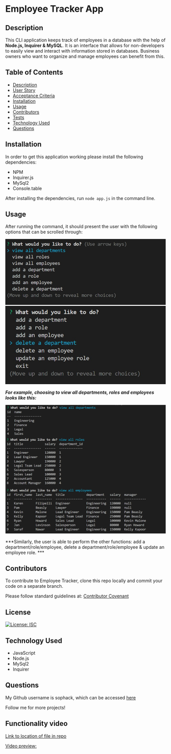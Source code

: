# **Employee Tracker App**

## **Description**
This CLI application keeps track of employees in a database with the help of **Node.js, Inquirer & MySQL**. It is an interface that allows for non-developers to easily view and interact with information stored in databases. Business owners who want to organize and manage employees can benefit from this. 

## **Table of Contents**
- [Description](#description)
- [User Story](#user-story)
- [Acceptance Criteria](#acceptance-criteria)
- [Installation](#installation)
- [Usage](#usage)
- [Contributors](#contributors)
- [Tests](#tests)
- [Technology Used](#technology-used)
- [Questions](#questions)

## **Installation**

In order to get this application working please install the following dependencies: 
- NPM 
- Inquirer.js
- MySql2
- Console.table

After installing the dependencies, run ```node app.js``` in the command line.


## **Usage**
After running the command, it should present the user with the following options that can be scrolled through: 

![options to scroll through](/assets/allOptions.jpg)
![options to scroll through](/assets/allOptions2.jpg)

***For example, choosing to view all departments, roles and employees looks like this:*** 

![first page of node app.js](/assets/defaultView.png)

***Similarly, the user is able to perform the other functions: add a department/role/employee, delete a department/role/employee & update an employee role. ***

## **Contributors**
To contribute to Employee Tracker, clone this repo locally and commit your code on a separate branch.
  
Please follow standard guidelines at: [Contributor Covenant](https://www.contributor-covenant.org/) 

## **License** 

[![License: ISC](https://img.shields.io/badge/License-ISC-blue.svg)](https://opensource.org/licenses/ISC)

## **Technology Used**
- JavaScript
- Node.js
- MySql2
- Inquirer 

## **Questions**

My Github username is sophack, which can be accessed [here](https://github.com/Sophack)

Follow me for more projects!

## **Functionality video** 

[Link to location of file in repo](https://github.com/Sophack/employeeTracker/blob/main/assets/employeeTrackerVid.webm)


[Video preview:](https://user-images.githubusercontent.com/114966651/220198326-5366abe1-3ae6-4b64-8ce4-5c19e937a700.webm)
